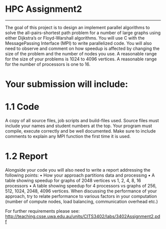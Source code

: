 # HPC Assignment2

-------------------------------------------------

The goal of this project is to design an implement parallel algorithms to solve
the all-pairs-shortest path problem for a number of large graphs using either
Dijkstra’s or Floyd-Warshall algorithms. You will use C with the MessagePassing Interface (MPI) to write parallelized code. You will also need to observe
and comment on how speedup is affected by changing the size of the problem and
the number of nodes you use. A reasonable range for the size of your problems
is 1024 to 4096 vertices. A reasonable range for the number of processors is one
to 16.

# Your submission will include:

# 1.1 Code
A copy of all source files, job scripts and build-files used. Source files must include your names and student numbers at the top. Your program must compile,
execute correctly and be well documented. Make sure to include comments to
explain any MPI function the first time it is used.

# 1.2 Report
Alongside your code you will also need to write a report addressing the following
points:
• How your approach partitions data and processing
• A table showing speedup for graphs of 2048 vertices vs 1, 2, 4, 8, 16 processors
• A table showing speedup for 4 processors vs graphs of 256, 512, 1024, 2048, 4096
vertices.
When discussing the performance of your approach, try to relate performance to
various factors in your computation (number of compute nodes, load balancing,
communication overhead etc.)

For further requirements please see:
http://teaching.csse.uwa.edu.au/units/CITS3402/labs/3402Assignment2.pdf
